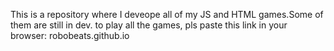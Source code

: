 This is a repository where I deveope all of my JS and HTML games.Some of them are still in dev. to play all the games, pls paste this link in your browser: robobeats.github.io
